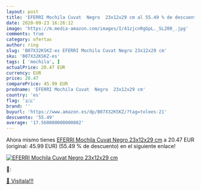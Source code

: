 ```yaml
---
layout: post
title: 'EFERRI Mochila Cuvat  Negro  23x12x29 cm al 55.49 % de descuento'
date: 2020-09-23 16:26:12
image: 'https://m.media-amazon.com/images/I/41zjcnRgGpL._SL200_.jpg'
comments: true
category: ofertas
author: ring
slug: 'B07X32KSKZ-es EFERRI Mochila Cuvat Negro 23x12x29 cm'
sku: 'B07X32KSKZ-es'
tags: [ 'mochila', ]
actualPrice: 20.47 EUR
currency: EUR
price: 20.47
comparePrice: 45.99 EUR
prodname: 'EFERRI Mochila Cuvat  Negro  23x12x29 cm'
country: 'es'
flag: '🇪🇸'
brand: ''
buyurl: 'https://www.amazon.es/dp/B07X32KSKZ/?tag=tolees-21'
descuento: '55.49'
average: '17.560000000000002'
---
```


Ahora mismo tienes [EFERRI Mochila Cuvat  Negro  23x12x29 cm](https://www.amazon.es/dp/B07X32KSKZ/?tag=tolees-21) a 20.47 EUR (original: 45.99 EUR) (55.49 %  de descuento) en el siguiente enlace!

[![EFERRI Mochila Cuvat  Negro  23x12x29 cm](https://m.media-amazon.com/images/I/41zjcnRgGpL._SL200_.jpg)](https://www.amazon.es/dp/B07X32KSKZ/?tag=tolees-21)

🔎:


[🛒 Visítala!!!](https://www.amazon.es/dp/B07X32KSKZ/?tag=tolees-21)
